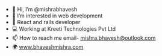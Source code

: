 - 👋 Hi, I’m @mishrabhavesh
- 👀 I’m interested in web development
- 🌱 React and rails developer
- 💻 Working at Kreeti Technologies Pvt Ltd
- 📫 How to reach me email- mishra.bhavesh@outlook.com
- 🌍 www.bhaveshmishra.com

<!---
mishrabhavesh/mishrabhavesh is a ✨ special ✨ repository because its `README.md` (this file) appears on your GitHub profile.
You can click the Preview link to take a look at your changes.
--->
